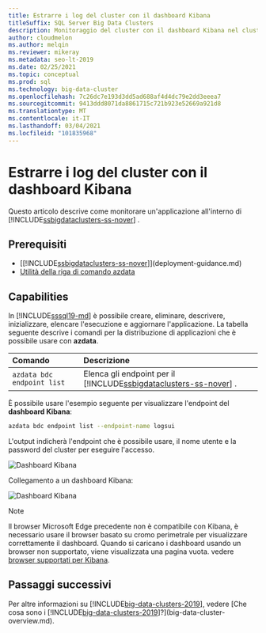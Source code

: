 ```yaml
---
title: Estrarre i log del cluster con il dashboard Kibana
titleSuffix: SQL Server Big Data Clusters
description: Monitoraggio del cluster con il dashboard Kibana nel cluster Big Data di SQL Server 2019.
author: cloudmelon
ms.author: melqin
ms.reviewer: mikeray
ms.metadata: seo-lt-2019
ms.date: 02/25/2021
ms.topic: conceptual
ms.prod: sql
ms.technology: big-data-cluster
ms.openlocfilehash: 7c26dc7e193d3dd5ad688af4d4dc79e2dd3eeea7
ms.sourcegitcommit: 9413ddd8071da8861715c721b923e52669a921d8
ms.translationtype: MT
ms.contentlocale: it-IT
ms.lasthandoff: 03/04/2021
ms.locfileid: "101835968"
---
```

# <a name="check-out-cluster-logs--with-kibana-dashboard"></a>Estrarre i log del cluster con il dashboard Kibana

Questo articolo descrive come monitorare un'applicazione all'interno di [!INCLUDE[ssbigdataclusters-ss-nover](../includes/ssbigdataclusters-ss-nover.md)] .

## <a name="prerequisites"></a>Prerequisiti

- [[!INCLUDE[ssbigdataclusters-ss-nover](../includes/ssbigdataclusters-ss-nover.md)]](deployment-guidance.md)
- [Utilità della riga di comando azdata](../azdata/install/deploy-install-azdata.md)

## <a name="capabilities"></a>Capabilities

In [!INCLUDE[sssql19-md](../includes/sssql19-md.md)] è possibile creare, eliminare, descrivere, inizializzare, elencare l'esecuzione e aggiornare l'applicazione. La tabella seguente descrive i comandi per la distribuzione di applicazioni che è possibile usare con **azdata**.

|Comando |Descrizione |
|:---|:---|
|`azdata bdc endpoint list` | Elenca gli endpoint per il [!INCLUDE[ssbigdataclusters-ss-nover](../includes/ssbigdataclusters-ss-nover.md)] . |


È possibile usare l'esempio seguente per visualizzare l'endpoint del **dashboard Kibana**:

```bash
azdata bdc endpoint list --endpoint-name logsui 
```

L'output indicherà l'endpoint che è possibile usare, il nome utente e la password del cluster per eseguire l'accesso. 

![Dashboard Kibana](media/big-data-cluster-monitor-cluster/kibana-dashboard-endpoint.png)


Collegamento a un dashboard Kibana:

![Dashboard Kibana](./media/view-cluster-status/kibana-dashboard.png)

> [!NOTE]
> Il browser Microsoft Edge precedente non è compatibile con Kibana, è necessario usare il browser basato su cromo perimetrale per visualizzare correttamente il dashboard. Quando si caricano i dashboard usando un browser non supportato, viene visualizzata una pagina vuota. vedere [browser supportati per Kibana](https://www.elastic.co/support/matrix#matrix_browsers).

## <a name="next-steps"></a>Passaggi successivi

Per altre informazioni su [!INCLUDE[big-data-clusters-2019](../includes/ssbigdataclusters-ss-nover.md)], vedere [Che cosa sono i [!INCLUDE[big-data-clusters-2019](../includes/ssbigdataclusters-ver15.md)]?](big-data-cluster-overview.md).


